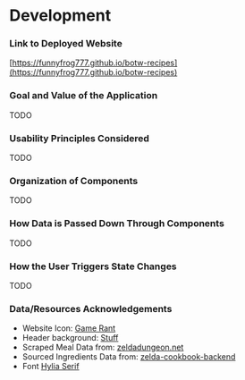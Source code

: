 # Development
<!-- - 2 Filtering categories
    - [X] Filter by ingredients (list of ingredient checkboxes)
    - [X] Filter by selling price (min and max specifier)
- 1 Sorting feature
    - [X] Sort by cheapest/expensive for selling price filter
- Aggregator section
    - [X] "Cart" that the user can add recipes to
    - [X] Total selling price of the items
- [ ] At least 12 item cards displaying
    - [X] Item image
    - [X] Categories that your filter uses (ingredients required and selling price)
    - [X] Field(s) that your sort uses (selling prices)
    - [X] Property you are aggregating (the item itself)
    - [X] Button that adds or removes from aggregator (number that display how many are added to cart, with a minus and plus button on either side to add to cart) -->

### Link to Deployed Website
[https://funnyfrog777.github.io/botw-recipes](https://funnyfrog777.github.io/botw-recipes)

### Goal and Value of the Application
TODO

### Usability Principles Considered
TODO

### Organization of Components
TODO

### How Data is Passed Down Through Components
TODO

### How the User Triggers State Changes
TODO

### Data/Resources Acknowledgements
- Website Icon: [Game Rant](https://www.google.com/url?sa=i&url=https%3A%2F%2Fgamerant.com%2Fzelda-breath-wild-best-cooking-recipes%2F&psig=AOvVaw3y1xRmLmP53M4-hGUhgzC_&ust=1669222260066000&source=images&cd=vfe&ved=0CBAQjhxqFwoTCNiJg9SfwvsCFQAAAAAdAAAAABAN)
- Header background: [Stuff](https://www.google.com/url?sa=i&url=https%3A%2F%2Fwww.stuff.tv%2Freview%2Fthe-legend-of-zelda-breath-of-the-wild-review%2F&psig=AOvVaw2ktvIsNP_8Pk-D-5N2Z9q3&ust=1669239803308000&source=images&cd=vfe&ved=0CBAQjhxqFwoTCIiH2InhwvsCFQAAAAAdAAAAABAD)
- Scraped Meal Data from: [zeldadungeon.net](https://www.zeldadungeon.net/wiki/Breath_of_the_Wild_Meals#Salmon_Meuni.C3.A8re)
- Sourced Ingredients Data from: [zelda-cookbook-backend](https://github.com/lexbonder/zelda-cookbook-backend/tree/master/data)
- Font [Hylia Serif](https://artsyomni.com/hyliaserif/download)